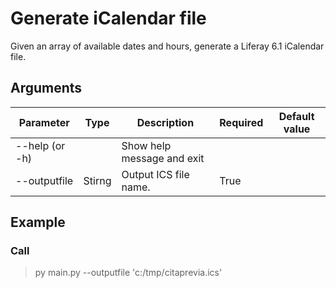 # Generate iCalendar file

Given an array of available dates and hours, generate a Liferay 6.1 iCalendar file. 

## Arguments

| Parameter         | Type    | Description                | Required | Default value    |
|-------------------|---------|----------------------------|----------|------------------|
| --help (or -h)    |         | Show help message and exit |          |                  |
| --outputfile      | Stirng  | Output ICS file name.      | True     |                  |

## Example

### Call

>py main.py --outputfile 'c:/tmp/citaprevia.ics'
